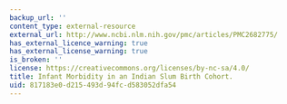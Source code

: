 ```yaml
---
backup_url: ''
content_type: external-resource
external_url: http://www.ncbi.nlm.nih.gov/pmc/articles/PMC2682775/
has_external_licence_warning: true
has_external_license_warning: true
is_broken: ''
license: https://creativecommons.org/licenses/by-nc-sa/4.0/
title: Infant Morbidity in an Indian Slum Birth Cohort.
uid: 817183e0-d215-493d-94fc-d583052dfa54
---
```

